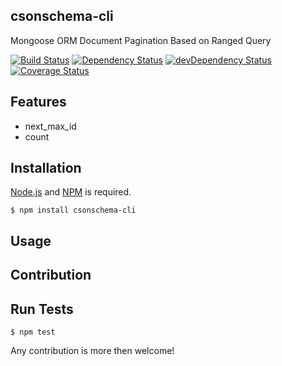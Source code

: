 ## csonschema-cli

Mongoose ORM Document Pagination Based on Ranged Query

[![Build Status](http://img.shields.io/travis/cybertk/csonschema-cli.svg?style=flat)](https://travis-ci.org/cybertk/csonschema-cli)
[![Dependency Status](https://david-dm.org/cybertk/csonschema-cli.png)](https://david-dm.org/cybertk/csonschema-cli)
[![devDependency Status](https://david-dm.org/cybertk/csonschema-cli/dev-status.svg)](https://david-dm.org/cybertk/csonschema-cli#info=devDependencies)
[![Coverage Status](https://coveralls.io/repos/cybertk/csonschema-cli/badge.png?branch=master)](https://coveralls.io/r/cybertk/csonschema-cli?branch=master)

## Features

- next_max_id
- count

## Installation

[Node.js][] and [NPM][] is required.

    $ npm install csonschema-cli

[Node.js]: https://npmjs.org/
[NPM]: https://npmjs.org/

## Usage

## Contribution

## Run Tests

    $ npm test

Any contribution is more then welcome!
